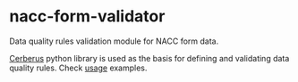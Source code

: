 # nacc-form-validator

Data quality rules validation module for NACC form data.

[Cerberus](https://docs.python-cerberus.org/en/stable/index.html) python library is used as the basis for defining and validating data quality rules. Check [usage](https://docs.python-cerberus.org/en/stable/usage.html) examples.


